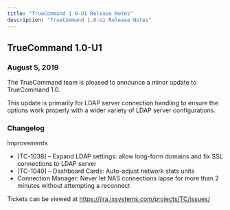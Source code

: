 ```yaml
---
title: "TrueCommand 1.0-U1 Release Notes"
description: "TrueCommand 1.0-U1 Release Notes"
---
```


## TrueCommand 1.0-U1

### August 5, 2019

The TrueCommand team is pleased to announce a minor update to TrueCommand 1.0.

This update is primarily for LDAP server connection handling to ensure the options work properly with a wider variety of LDAP server configurations.

### Changelog
Improvements

+ [TC-1038] – Expand LDAP settings: allow long-form domains and fix SSL connections to LDAP server
+ [TC-1040] – Dashboard Cards: Auto-adjust network stats units
+ Connection Manager: Never let NAS connections lapse for more than 2 minutes without attempting a reconnect

Tickets can be viewed at https://jira.ixsystems.com/projects/TC/issues/